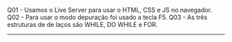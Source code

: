 Q01 - Usamos o Live Server para usar o HTML, CSS e JS no navegador.
Q02 - Para usar o modo depuração foi usado a tecla F5.
Q03 - As três estruturas de de laços são WHILE, DO WHILE e FOR.
__________________________________________________________________________

